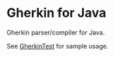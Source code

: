 # Gherkin for Java

Gherkin parser/compiler for Java.

See [GherkinTest](src/test/java/io/cucumber/gherkin/GherkinTest.java) for sample usage.